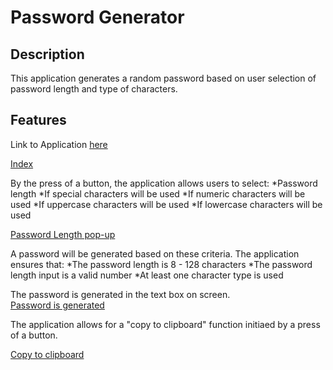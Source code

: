 # Password Generator

## Description
This application generates a random password based on user selection of password length and type of characters.

## Features

Link to Application [here](https://kaykuhl.github.io/homework-3/)

[Index](kaykuhl.github.io/homework-3/images/readme-index.PNG)

By the press of a button, the application allows users to select:
*Password length
*If special characters will be used
*If numeric characters will be used
*If uppercase characters will be used
*If lowercase characters will be used

[Password Length pop-up](kaykuhl.github.io/homework-3/images/readme-popup.PNG)

A password will be generated based on these criteria.  The application ensures that:
*The password length is 8 - 128 characters
*The password length input is a valid number
*At least one character type is used

The password is generated in the text box on screen.  
[Password is generated](kaykuhl.github.io/homework-3/images/readme-password.PNG)

The application allows for a "copy to clipboard" function initiaed by a press of a button.

[Copy to clipboard](kaykuhl.github.io/homework-3/images/readme-copy.PNG)